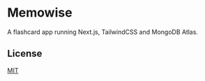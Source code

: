 # Memowise

A flashcard app running Next.js, TailwindCSS and MongoDB Atlas.

## License

[MIT](LICENSE)
